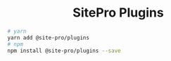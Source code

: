 <h1 align="center">SitePro Plugins</h1>

```bash
# yarn
yarn add @site-pro/plugins
# npm
npm install @site-pro/plugins --save
```

